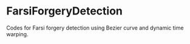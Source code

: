 # FarsiForgeryDetection
Codes for Farsi forgery detection using Bezier curve and dynamic time warping. 
